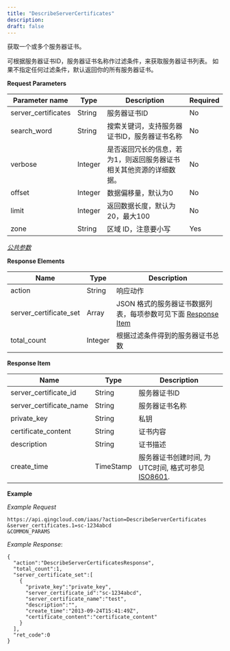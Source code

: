 ```yaml
---
title: "DescribeServerCertificates"
description: 
draft: false
---
```




获取一个或多个服务器证书。

可根据服务器证书ID，服务器证书名称作过滤条件，来获取服务器证书列表。 如果不指定任何过滤条件，默认返回你的所有服务器证书。

**Request Parameters**

| Parameter name | Type | Description | Required |
| --- | --- | --- | --- |
| server_certificates | String | 服务器证书ID | No |
| search_word | String | 搜索关键词，支持服务器证书ID，服务器证书名称 | No |
| verbose | Integer | 是否返回冗长的信息，若为1，则返回服务器证书相关其他资源的详细数据。 | No |
| offset | Integer | 数据偏移量，默认为0 | No |
| limit | Integer | 返回数据长度，默认为20，最大100 | No |
| zone | String | 区域 ID，注意要小写 | Yes |

[_公共参数_](../../../parameters)

**Response Elements**

| Name | Type | Description |
| --- | --- | --- |
| action | String | 响应动作 |
| server_certificate_set | Array | JSON 格式的服务器证书数据列表，每项参数可见下面 [Response Item](#response-item) |
| total_count | Integer | 根据过滤条件得到的服务器证书总数 |

**Response Item**

| Name | Type | Description |
| --- | --- | --- |
| server_certificate_id | String | 服务器证书ID |
| server_certificate_name | String | 服务器证书名称 |
| private_key | String | 私钥 |
| certificate_content | String | 证书内容 |
| description | String | 证书描述 |
| create_time | TimeStamp | 服务器证书创建时间, 为UTC时间, 格式可参见 [ISO8601](http://www.w3.org/TR/NOTE-datetime). |

**Example**

_Example Request_

```
https://api.qingcloud.com/iaas/?action=DescribeServerCertificates
&server_certificates.1=sc-1234abcd
&COMMON_PARAMS
```

_Example Response_:

```
{
  "action":"DescribeServerCertificatesResponse",
  "total_count":1,
  "server_certificate_set":[
    {
      "private_key":"private_key",
      "server_certificate_id":"sc-1234abcd",
      "server_certificate_name":"test",
      "description":"",
      "create_time":"2013-09-24T15:41:49Z",
      "certificate_content":"certificate_content"
    }
  ],
  "ret_code":0
}
```
